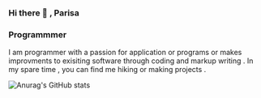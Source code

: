 ### Hi there 👋 , Parisa 
### Programmmer


 I am programmer with a passion for application or programs or makes improvments to exisiting software through coding and markup writing . In my spare time , you can find me hiking or making projects .

![Anurag's GitHub stats](https://github-readme-stats.vercel.app/api?username=ParisaRoozgarian&show_icons=true&theme=radical)


